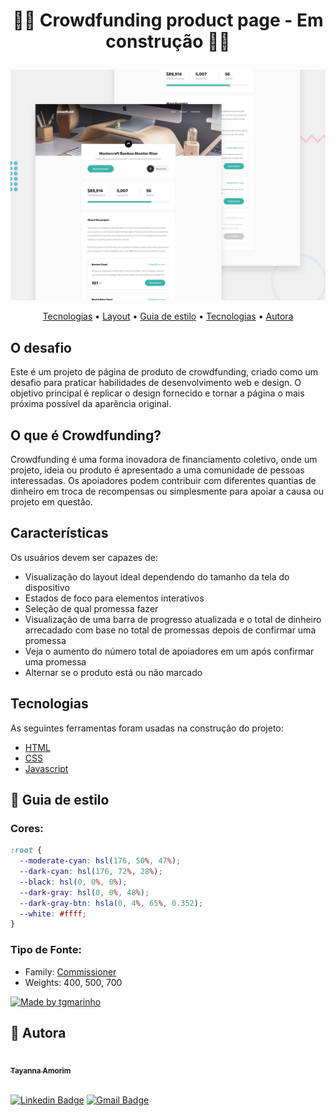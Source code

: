 <h1 align="center">
   <p>🔨🚧 Crowdfunding product page - Em construção  🚧🔨</p>
</h1>

![Design preview for the Crowdfunding product page coding challenge](./design/desktop-preview.jpg)

<p align="center">
 <a href="#tecnologias">Tecnologias</a> •
 <a href="#layout">Layout</a> • 
 <a href="#-guia-de-estilo">Guia de estilo</a> • 
 <a href="#tecnologias">Tecnologias</a> • 
 <a href="#-autora">Autora</a>
</p>

## O desafio

Este é um projeto de página de produto de crowdfunding, criado como um desafio para praticar habilidades de desenvolvimento web e design. O objetivo principal é replicar o design fornecido e tornar a página o mais próxima possível da aparência original.

## O que é Crowdfunding?

Crowdfunding é uma forma inovadora de financiamento coletivo, onde um projeto, ideia ou produto é apresentado a uma comunidade de pessoas interessadas. Os apoiadores podem contribuir com diferentes quantias de dinheiro em troca de recompensas ou simplesmente para apoiar a causa ou projeto em questão.

## Características

Os usuários devem ser capazes de:

- Visualização do layout ideal dependendo do tamanho da tela do dispositivo
- Estados de foco para elementos interativos
- Seleção de qual promessa fazer
- Visualização de uma barra de progresso atualizada e o total de dinheiro arrecadado com base no total de promessas depois de confirmar uma promessa
- Veja o aumento do número total de apoiadores em um após confirmar uma promessa
- Alternar se o produto está ou não marcado

## Tecnologias

As seguintes ferramentas foram usadas na construção do projeto:

- [HTML](https://www.w3schools.com/html/)
- [CSS](https://www.w3schools.com/css/)
- [Javascript](https://www.w3schools.com/js/js_intro.asp/)

## 🎨 Guia de estilo

### Cores:

```css
:root {
  --moderate-cyan: hsl(176, 50%, 47%);
  --dark-cyan: hsl(176, 72%, 28%);
  --black: hsl(0, 0%, 0%);
  --dark-gray: hsl(0, 0%, 48%);
  --dark-gray-btn: hsla(0, 4%, 65%, 0.352);
  --white: #ffff;
}
```

### Tipo de Fonte:

- Family: [Commissioner](https://fonts.google.com/specimen/Commissioner)
- Weights: 400, 500, 700

<a href="https://www.figma.com/file/EYimYoWWhNVjDZdc0zv1Vw/DD-Portfolio-Copy?fuid=1100112420700070907">
  <img alt="Made by tgmarinho" src="https://img.shields.io/badge/%20Fonte%20-Google Fonts-%2304D361">
</a>

## 🦸 Autora

<a href="https://www.linkedin.com/in/tayanna-amorim-98161623b/">
 <img style="border-radius: 50%;" src="https://avatars.githubusercontent.com/u/105131804?v=4" width="100px;" alt=""/>
 <br />
 <sub><b>Tayanna Amorim</b></sub></a> <a href="https://www.linkedin.com/in/tayanna-amorim-98161623b/" title="tayanna"></a>
 <br />
<br />

[![Linkedin Badge](https://img.shields.io/badge/-Tayanna-blue?style=flat-square&logo=Linkedin&logoColor=white&link=https://www.linkedin.com/in/tgmarinho/)](https://www.linkedin.com/in/tayanna-amorim-98161623b/)
[![Gmail Badge](https://img.shields.io/badge/-amorim.tayanna@gmail.com-c14438?style=flat-square&logo=Gmail&logoColor=white&link=mailto:amorim.tayanna@gmail.com)](mailto:amorim.tayanna@gmail.com)
